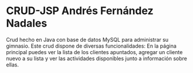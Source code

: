 # CRUD-JSP Andrés Fernández Nadales
Crud hecho en Java con base de datos MySQL para administrar su gimnasio.
Este crud dispone de diversas funcionalidades:
En la página principal puedes ver la lista de los clientes apuntados, agregar un cliente nuevo a su lista y ver las actividades disponibles junto a información sobre ellas.

<img src="">
